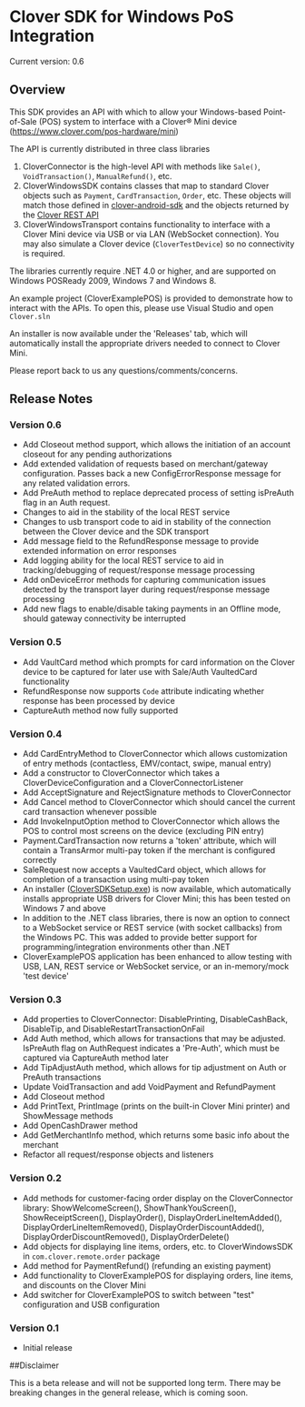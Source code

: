 # Clover SDK for Windows PoS Integration

Current version: 0.6

## Overview

This SDK provides an API with which to allow your Windows-based Point-of-Sale (POS) system to interface with a Clover® Mini device (https://www.clover.com/pos-hardware/mini)

The API is currently distributed in three class libraries

1. CloverConnector is the high-level API with methods like `Sale()`, `VoidTransaction()`, `ManualRefund()`, etc.
2. CloverWindowsSDK contains classes that map to standard Clover objects such as `Payment`, `CardTransaction`, `Order`, etc.  These objects will match those defined in [clover-android-sdk](https://github.com/clover/clover-android-sdk) and the objects returned by the [Clover REST API](https://www.clover.com/api_docs)
3. CloverWindowsTransport contains functionality to interface with a Clover Mini device via USB or via LAN (WebSocket connection). You may also simulate a Clover device (`CloverTestDevice`) so no connectivity is required.

The libraries currently require .NET 4.0 or higher, and are supported on Windows POSReady 2009, Windows 7 and Windows 8.

An example project (CloverExamplePOS) is provided to demonstrate how to interact with the APIs.  To open this, please use Visual Studio and open `Clover.sln`

An installer is now available under the 'Releases' tab, which will automatically install the appropriate drivers needed to connect to Clover Mini.

Please report back to us any questions/comments/concerns.

## Release Notes

### Version 0.6
* Add Closeout method support, which allows the initiation of an account closeout for any pending authorizations
* Add extended validation of requests based on merchant/gateway configuration.  Passes back a new ConfigErrorResponse message for any related validation errors.
* Add PreAuth method to replace deprecated process of setting isPreAuth flag in an Auth request.  
* Changes to aid in the stability of the local REST service 
* Changes to usb transport code to aid in stability of the connection between the Clover device and the SDK transport
* Add message field to the RefundResponse message to provide extended information on error responses
* Add logging ability for the local REST service to aid in tracking/debugging of request/response message processing
* Add onDeviceError methods for capturing communication issues detected by the transport layer during request/response message processing
* Add new flags to enable/disable taking payments in an Offline mode, should gateway connectivity be interrupted  

### Version 0.5
* Add VaultCard method which prompts for card information on the Clover device to be captured for later use with Sale/Auth VaultedCard functionality
* RefundResponse now supports `Code` attribute indicating whether response has been processed by device
* CaptureAuth method now fully supported

### Version 0.4
* Add CardEntryMethod to CloverConnector which allows customization of entry methods (contactless, EMV/contact, swipe, manual entry)
* Add a constructor to CloverConnector which takes a CloverDeviceConfiguration and a CloverConnectorListener
* Add AcceptSignature and RejectSignature methods to CloverConnector
* Add Cancel method to CloverConnector which should cancel the current card transaction whenever possible
* Add InvokeInputOption method to CloverConnector which allows the POS to control most screens on the device (excluding PIN entry)
* Payment.CardTransaction now returns a 'token' attribute, which will contain a TransArmor multi-pay token if the merchant is configured correctly
* SaleRequest now accepts a VaultedCard object, which allows for completion of a transaction using multi-pay token
* An installer ([CloverSDKSetup.exe](https://github.com/clover/remote-pay-windows/releases/download/release-0.5/CloverSDKSetup.exe)) is now available, which automatically installs appropriate USB drivers for Clover Mini; this has been tested on Windows 7 and above
* In addition to the .NET class libraries, there is now an option to connect to a WebSocket service or REST service (with socket callbacks) from the Windows PC.  This was added to provide better support for programming/integration environments other than .NET
* CloverExamplePOS application has been enhanced to allow testing with USB, LAN, REST service or WebSocket service, or an in-memory/mock 'test device'

### Version 0.3
* Add properties to CloverConnector: DisablePrinting, DisableCashBack, DisableTip, and DisableRestartTransactionOnFail
* Add Auth method, which allows for transactions that may be adjusted.  IsPreAuth flag on AuthRequest indicates a 'Pre-Auth', which must be captured via CaptureAuth method later
* Add TipAdjustAuth method, which allows for tip adjustment on Auth or PreAuth transactions
* Update VoidTransaction and add VoidPayment and RefundPayment
* Add Closeout method
* Add PrintText, PrintImage (prints on the built-in Clover Mini printer) and ShowMessage methods
* Add OpenCashDrawer method
* Add GetMerchantInfo method, which returns some basic info about the merchant
* Refactor all request/response objects and listeners

### Version 0.2

* Add methods for customer-facing order display on the CloverConnector library: ShowWelcomeScreen(), ShowThankYouScreen(), ShowReceiptScreen(), DisplayOrder(), DisplayOrderLineItemAdded(), DisplayOrderLineItemRemoved(), DisplayOrderDiscountAdded(), DisplayOrderDiscountRemoved(), DisplayOrderDelete()
* Add objects for displaying line items, orders, etc. to CloverWindowsSDK in `com.clover.remote.order` package
* Add method for PaymentRefund() (refunding an existing payment)
* Add functionality to CloverExamplePOS for displaying orders, line items, and discounts on the Clover Mini
* Add switcher for CloverExamplePOS to switch between "test" configuration and USB configuration

### Version 0.1

* Initial release

##Disclaimer

This is a beta release and will not be supported long term. There may be breaking changes in the general release, which is coming soon. 